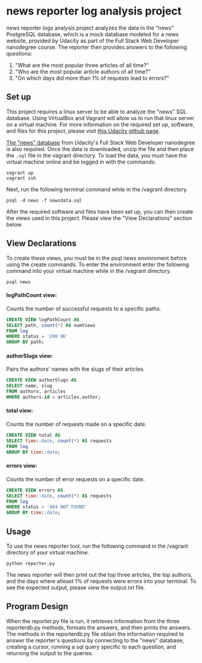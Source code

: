 # news reporter log analysis project

news reporter logs analysis project analyzes the data in the "news" PostgreSQL database, which is a mock database modeled for a news website, provided by Udacity as part of the Full Stack Web Developer nanodegree course. The reporter then provides answers to the following questions:

1. "What are the most popular three articles of all time?"
2. "Who are the most popular article authors of all time?"
3. "On which days did more than 1% of requests lead to errors?"

Set up
------

This project requires a linux server to be able to analyze the "news" SQL database. Using VirtualBox and Vagrant will allow us to run that linux server on a virtual machine. For more information on the required set up, software, and files for this project, please visit [this Udacity github page](https://github.com/udacity/fullstack-nanodegree-vm). 

[The "news" database](https://d17h27t6h515a5.cloudfront.net/topher/2016/August/57b5f748_newsdata/newsdata.zip) from Udacity's Full Stack Web Developer nanodegree is also required. Once the data is downloaded, unzip the file and then place the `.sql` file in the vagrant directory. To load the data, you must have the virtual machine online and be logged in with the commands:

```terminal
vagrant up
vagrant ssh
```

Next, run the following terminal command while in the /vagrant directory.

```terminal
psql -d news -f newsdata.sql
```

After the required software and files have been set up, you can then create the views used in this project. Please view the "View Declarations" section below.

View Declarations
------------------

To create these views, you must be in the psql news envinroment before using the create commands. To enter the environment enter the following command into your virtual machine while in the /vagrant directory.

```terminal
psql news
```

#### logPathCount view:

Counts the number of successful requests to a specific paths.
```sql
CREATE VIEW logPathCount AS
SELECT path, count(*) AS numViews
FROM log
WHERE status = '200 OK'
GROUP BY path;
```

#### authorSlugs view:

Pairs the authors' names with the slugs of their articles. 
```sql
CREATE VIEW authorSlugs AS
SELECT name, slug
FROM authors, articles
WHERE authors.id = articles.author;
```

#### total view:

Counts the number of requests made on a specific date.
```sql
CREATE VIEW total AS
SELECT time::date, count(*) AS requests
FROM log
GROUP BY time::date;
```

#### errors view:

Counts the number of error requests on a specific date.
```sql
CREATE VIEW errors AS
SELECT time::date, count(*) AS requests
FROM log
WHERE status = '404 NOT FOUND'
GROUP BY time::date;
```

Usage
------

To use the news reporter tool, run the following command in the /vagrant directory of your virtual machine.

```terminal
python reporter.py
```

The news reporter will then print out the top three articles, the top authors, and the days where atleast 1% of requests were errors into your terminal. To see the expected output, please view the output.txt file.

Program Design
---------------

When the reporter.py file is run, it retrieves information from the three reporterdb.py methods, formats the answers, and then prints the answers. The methods in the reporterdb.py file obtain the information required to answer the reporter's questions by connecting to the "news" database, creating a cursor, running a sql query specific to each question, and returning the output to the queries. 